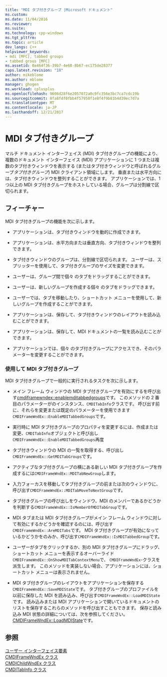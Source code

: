 ```yaml
---
title: "MDI タブ付きグループ |Microsoft ドキュメント"
ms.custom: 
ms.date: 11/04/2016
ms.reviewer: 
ms.suite: 
ms.technology: cpp-windows
ms.tgt_pltfrm: 
ms.topic: article
dev_langs: C++
helpviewer_keywords:
- mdi [MFC], tabbed groups
- tabbed grous [MFC]
ms.assetid: 0a464f36-39b7-4e68-8b67-ec175de28377
caps.latest.revision: "18"
author: mikeblome
ms.author: mblome
manager: ghogen
ms.workload: cplusplus
ms.openlocfilehash: 9606d28f6e2057072a0c9fc356e3bc7ca7cdc19b
ms.sourcegitcommit: 8fa8fdf0fbb4f57950f1e8f4f9b81b4d39ec7d7a
ms.translationtype: MT
ms.contentlocale: ja-JP
ms.lasthandoff: 12/21/2017
---
```

# <a name="mdi-tabbed-groups"></a>MDI タブ付きグループ
マルチ ドキュメント インターフェイス (MDI) タブ付きグループの機能により、複数のドキュメント インターフェイス (MDI) アプリケーションに 1 つまたは複数のタブ付きウィンドウを表示する (またはタブ付きウィンドウと呼ばれるグループ*タブ付きグループ*) MDI クライアント領域にします。 垂直または水平方向には、タブ付きウィンドウを整列することができます。 アプリケーションでは、1 つ以上の MDI タブ付きグループをホストしている場合、グループは分割線で区切られます。  
  
## <a name="features"></a>フィーチャー  
 MDI タブ付きグループの機能を次に示します。  
  
-   アプリケーションは、タブ付きウィンドウを動的に作成できます。  
  
-   アプリケーションは、水平方向または垂直方向、タブ付きウィンドウを整列できます。  
  
-   タブ付きウィンドウのグループは、分割線で区切られます。 ユーザーは、スプリッターを使用して、タブ付きグループのサイズを変更できます。  
  
-   ユーザーは、グループ間で個々 のタブをドラッグすることができます。  
  
-   ユーザーは、新しいグループを作成する個々 のタブをドラッグできます。  
  
-   ユーザーでは、タブを移動したり、ショートカット メニューを使用して、新しいグループを作成することができます。  
  
-   アプリケーションは、保存して、タブ付きウィンドウのレイアウトを読み込むことができます。  
  
-   アプリケーションは、保存して、MDI ドキュメントの一覧を読み込むことができます。  
  
-   アプリケーションでは、個々 のタブ付きグループにアクセスでき、そのパラメーターを変更することができます。  
  
### <a name="using-mdi-tabbed-groups"></a>使用して MDI タブ付きグループ  
 MDI タブ付きグループで一般的に実行されるタスクを次に示します。  
  
-   メイン フレーム ウィンドウの MDI タブ付きグループを有効にするを呼び出す[cmdiframewndex::enablemditabbedgroups](../mfc/reference/cmdiframewndex-class.md#enablemditabbedgroups)です。 このメソッドの 2 番目のパラメーターがのインスタンス、`CMDITabInfo`クラスです。 呼び出す前に、それらを変更または既定のパラメーターを使用できます`CMDIFrameWndEx::EnableMDITabbedGroups`です。  
  
-   実行時に MDI タブ付きグループのプロパティを変更するには、作成または変更、`CMDITabInfo`オブジェクトと呼び出し`CMDIFrameWndEx::EnableMDITabbedGroups`再度  
  
-   タブ付きウィンドウの MDI の一覧を取得する、呼び出し`CMDIFrameWndEx::GetMDITabGroups`です。  
  
-   アクティブなタブ付きグループの横にある新しい MDI タブ付きグループを作成するには`CMDIFrameWndEx::MDITabNewGroup`します。  
  
-   入力フォーカスを移動してタブ付きグループの前または次のウィンドウに、呼び出す`CMDIFrameWndEx::MDITabMoveToNextGroup`です。  
  
-   タブ付きグループの呼び出しをウィンドウ、MDI のメンバーであるかどうかを判断する`CMDIFrameWndEx::IsMemberOfMDITabGroup`です。  
  
-   MDI タブまたは MDI タブ付きグループがメイン フレーム ウィンドウに対して有効にするかどうかを確認するのには、呼び出す`CMDIFrameWndEx::AreMDITabs`です。 MDI タブ付きグループが有効になっているかどうかをのみか、呼び出す`CMDIFrameWndEx::IsMDITabbedGroup`です。  
  
-   ユーザーがタブをクリックするか、別の MDI タブ付きグループにドラッグ、ショートカット メニューを表示するオーバーライド`CMDIFrameWndEx::OnShowMDITabContextMenu`で、 `CMDIFrameWndEx`-クラスを派生します。 このメソッドを実装しない場合、アプリケーションには、ショートカット メニューは表示されません。  
  
-   MDI タブ付きグループのレイアウトをアプリケーションを保存する`CMDIFrameWndEx::SaveMDIState`です。 タブ付きグループのプロファイルを以前に保存した MDI を読み込み、呼び出す`CMDIFrameWndEx::LoadMDIState`です。 読み込みまたは MDI アプリケーションで開いているドキュメントのリストを保存するこれらのメソッドを呼び出すこともできます。 保存と読み込み MDI 状態の詳細については、次を参照してください。 [CMDIFrameWndEx::LoadMDIState](../mfc/reference/cmdiframewndex-class.md#loadmdistate)です。  
  
## <a name="see-also"></a>参照  
 [ユーザー インターフェイス要素](../mfc/user-interface-elements-mfc.md)   
 [CMDIFrameWndEx クラス](../mfc/reference/cmdiframewndex-class.md)   
 [CMDIChildWndEx クラス](../mfc/reference/cmdichildwndex-class.md)   
 [CMDITabInfo クラス](../mfc/reference/cmditabinfo-class.md)
